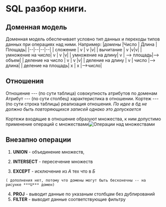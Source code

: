 # SQL разбор книги.

## Доменная модель
Доменная модель обеспечивает условно тип данных и переходы типов данных при операциях над ними. Например:
|*домены*  |Число 	| Длина 	|Площадь|
|--|--|--|--|
| сложение 	| v | v |v|
| вычитание	| v |v|v|
| умножение	на число| v | v |v|
| умножение	на длину| v |  --> площадь|--> объем|
| деление на число	| v | v |v|
| деление на длину  | v | число |--> длина|
| деление на площадь| x | x |-->число|

## Отношения
Отношение --- (по сути таблица) совокупность атрибутов  по доменам
Атрибут --- (по сути столбец) характеристика в отношении.
Кортеж --- (по сути строка таблицы) реализация отношения. *По идее в бд не должно быть повторяющихся записей однако это допускается*

Кортежи входящие в отношение образуют множества, к ним допустимо применение операций c множествами![Операции над множествами](https://studfile.net/html/65411/38/html_RBiX_zf3E2.VdYt/htmlconvd-RBkdnW_html_b519e5fc709acfea.png)

## Внезапно операции

1. **UNION** - объединение множеств,

2. **INTERSECT** - пересечение множеств

3. **EXCEPT** - исключение из *А* тех что в *Б*

```( дополнения нет, потому что домены могут быть бесконечны -- на рисунке ***U*** домен)```

4. **PROJ** - выводит данные по указаным столбцам без дублирований
5. **FILTER** - выводит данные соответствующие фильтру